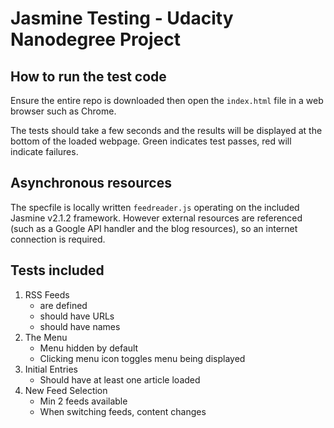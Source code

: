 # Jasmine Testing  - Udacity Nanodegree Project

## How to run the test code

Ensure the entire repo is downloaded then open the `index.html` file in a web browser such as Chrome.

The tests should take a few seconds and the results will be displayed at the bottom of the loaded webpage. Green indicates test passes, red will indicate failures.

## Asynchronous resources

The specfile is locally written `feedreader.js` operating on the included Jasmine v2.1.2 framework. However external resources are referenced (such as a Google API handler and the blog resources), so an internet connection is required.

## Tests included

1. RSS Feeds
    *  are defined
    * should have URLs
    * should have names
2. The Menu
    * Menu hidden by default
    * Clicking menu icon toggles menu being displayed
3. Initial Entries
    * Should have at least one article loaded
4. New Feed Selection
    * Min 2 feeds available
    * When switching feeds, content changes
